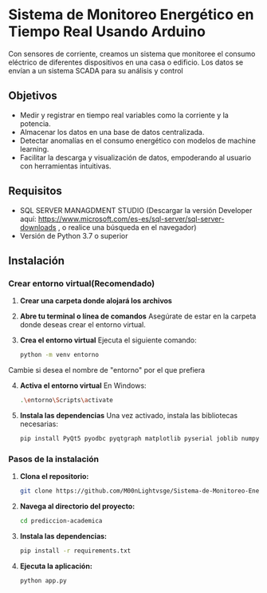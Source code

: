 # Sistema de Monitoreo Energético en Tiempo Real Usando Arduino

Con sensores de corriente, creamos un sistema que monitoree el consumo eléctrico de diferentes dispositivos en una casa o edificio. Los datos se envían a un sistema SCADA para su análisis y control

## Objetivos

* Medir y registrar en tiempo real variables como la corriente y la potencia.
* Almacenar los datos en una base de datos centralizada.
* Detectar anomalías en el consumo energético con modelos de machine learning.
* Facilitar la descarga y visualización de datos, empoderando al usuario con herramientas intuitivas.
  
## Requisitos

* SQL SERVER MANAGDMENT STUDIO (Descargar la versión Developer aquí: https://www.microsoft.com/es-es/sql-server/sql-server-downloads , o realice una búsqueda en el navegador)
* Versión de Python 3.7 o superior
  
## Instalación

### Crear entorno virtual(Recomendado)

1. **Crear una carpeta donde alojará los archivos**  

2. **Abre tu terminal o línea de comandos**
Asegúrate de estar en la carpeta donde deseas crear el entorno virtual.

3. **Crea el entorno virtual**
Ejecuta el siguiente comando:
   
   ```bash
   python -m venv entorno
Cambie si desea el nombre de "entorno" por el que prefiera   

4. **Activa el entorno virtual**
   En Windows:

   ```bash
   .\entorno\Scripts\activate

5. **Instala las dependencias**
Una vez activado, instala las bibliotecas necesarias:

   ```bash
   pip install PyQt5 pyodbc pyqtgraph matplotlib pyserial joblib numpy

### Pasos de la instalación

1. **Clona el repositorio:**

   ```bash
   git clone https://github.com/M00nLightvsge/Sistema-de-Monitoreo-Energetico-.git

2. **Navega al directorio del proyecto:**

   ```bash
   cd prediccion-academica  

3. **Instala las dependencias:**

   ```bash
   pip install -r requirements.txt  

4. **Ejecuta la aplicación:**

   ```bash
   python app.py  


